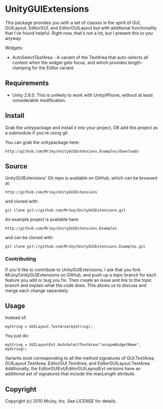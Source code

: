 UnityGUIExtensions
==================

This package provides you with a set of classes in the spirit of GUI, GUILayout,
EditorGUI, and EditorGUILayout but with additional functionality that I've found
helpful.  Right now, that's not a lot, but I present this to you anyway.

Widgets:

* AutoSelectTextArea - A variant of the TextArea that auto-selects all content 
when the widget gets focus, and which provides length-clamping for the Editor
variant.

## Requirements #############################################################

* Unity 2.6.0.  This is unlikely to work with Unity/iPhone, without at least 
considerable modification.


## Install ##################################################################

Grab the unitypackage and install it into your project, OR add this project as
a submodule if you're using git.

You can grab the unitypackage here:

    http://github.com/MrJoy/UnityGUIExtensions.Examples/downloads


## Source ###################################################################

UnityGUIExtensions' Git repo is available on GitHub, which can be browsed at:

    http://github.com/MrJoy/UnityGUIExtensions

and cloned with:

    git clone git://github.com/MrJoy/UnityGUIExtensions.git


An example project is available here:

    http://github.com/MrJoy/UnityGUIExtensions.Examples

and can be cloned with:

    git clone git://github.com/MrJoy/UnityGUIExtensions.Examples.git


### Contributing

If you'd like to contribute to UnityGUIExtensions, I ask that you fork 
MrJoy/UnityGUIExtensions on GitHub, and push up a topic branch for each feature 
you add or bug you fix.  Then create an issue and link to the topic branch and 
explain what the code does. This allows us to discuss and merge each change 
separately.


## Usage ####################################################################

Instead of:

    myString = GUILayout.TextArea(myString);

You just do:

    myString = GUILayoutExt.AutoSelectTextArea("uniqueWidgetName", myString);

Variants exist corresponding to all the method signatures of GUI.TextArea, 
GUILayout.TextArea, EditorGUI.TextArea, and EditorGUILayout.TextArea.  
Additionally, the EditorGUIExt/EditorGUILayoutExt versions have an additional 
set of signatures that include the maxLength attribute.


Copyright
---------

Copyright (c) 2010 MrJoy, Inc. See LICENSE for details.
